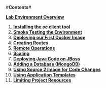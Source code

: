 #**Contents**#

**[Lab Environment Overview](http://training.runcloudrun.com/roadshow/00-environment.md.html)**

1. **[Installing the *oc* client tool](http://training.runcloudrun.com/roadshow/01-install.md.html)**
2. **[Smoke Testing the Environment](http://training.runcloudrun.com/roadshow/02-smoketest.md.html)**
3. **[Deploying our First Docker Image](http://training.runcloudrun.com/roadshow/03-docker.md.html)**
4. **[Creating Routes](http://training.runcloudrun.com/roadshow/04-routes.md.html)**
5. **[Remote Operations](http://training.runcloudrun.com/roadshow/05-remote-ops.md.html)**
6. **[Scaling](http://training.runcloudrun.com/roadshow/06-scaling.md.html)**
7. **[Deploying Java Code on JBoss](http://training.runcloudrun.com/roadshow/07-jboss.md.html)**
8. **[Adding a Database (MongoDB)](http://training.runcloudrun.com/roadshow/08-databases.md.html)**
9. **[Using Source 2 Image for Code Changes](http://training.runcloudrun.com/roadshow/09-codechanges.md.html)**
10. **[Using Application Templates](http://training.runcloudrun.com/roadshow/10-templates.md.html)**
11. **[Limiting Project Resources](http://training.runcloudrun.com/roadshow/11-quotas.md.html)**
